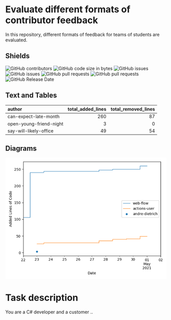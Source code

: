 # Evaluate different formats of contributor feedback

In this repository, different formats of feedback for teams of students are evaluated. 

## Shields

![GitHub contributors](https://img.shields.io/github/contributors/SebastianZug/test_contributor_feedback) ![GitHub code size in bytes](https://img.shields.io/github/languages/code-size/SebastianZug/test_contributor_feedback)
![GitHub issues](https://img.shields.io/github/issues/SebastianZug/test_contributor_feedback) ![GitHub issues](https://img.shields.io/github/issues-raw/SebastianZug/test_contributor_feedback)
![GitHub pull requests](https://img.shields.io/github/issues-pr/SebastianZug/test_contributor_feedback) ![GitHub pull requests](https://img.shields.io/github/issues-pr-raw/SebastianZug/test_contributor_feedback)
![GitHub Release Date](https://img.shields.io/github/release-date/sebastianzug/test_contributor_feedback?label=release%20published)


## Text and Tables
| author                  |   total_added_lines |   total_removed_lines |
|:------------------------|--------------------:|----------------------:|
| can-expect-late-month   |                 260 |                    87 |
| open-young-friend-night |                   3 |                     0 |
| say-will-likely-office  |                  49 |                    54 |
## Diagrams

![Bild](./statistics/AddedlinesOfCode.png)

# Task description

You are a C# developer and a customer ..


